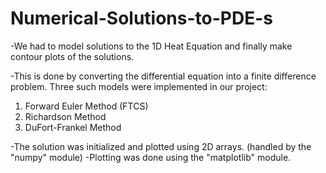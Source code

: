 # Numerical-Solutions-to-PDE-s
-We had to model solutions to the 1D Heat Equation and finally make contour plots of the solutions.

-This is done by converting the differential equation into a finite difference problem.
 Three such models were implemented in our project:
 1. Forward Euler Method (FTCS)
 2. Richardson Method
 3. DuFort-Frankel Method

-The solution was initialized and plotted using 2D arrays. (handled by the "numpy" module)
-Plotting was done using the "matplotlib" module.
